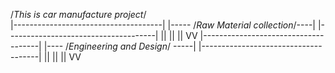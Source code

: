 /*This is car manufacture project*/   
|-------------------------------------|
|----- /*Raw Material collection*/----|
|-------------------------------------|
                ||
                ||
                ||
                VV
|-------------------------------------|
|---- /*Engineering and Design*/ -----|
|-------------------------------------|
                ||
                ||
                ||
                VV
